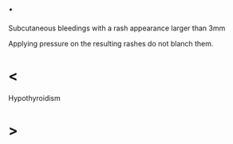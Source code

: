 # .

Subcutaneous bleedings with a rash appearance larger than 3mm

Applying pressure on the resulting rashes do not blanch them.

# <

Hypothyroidism

# >

